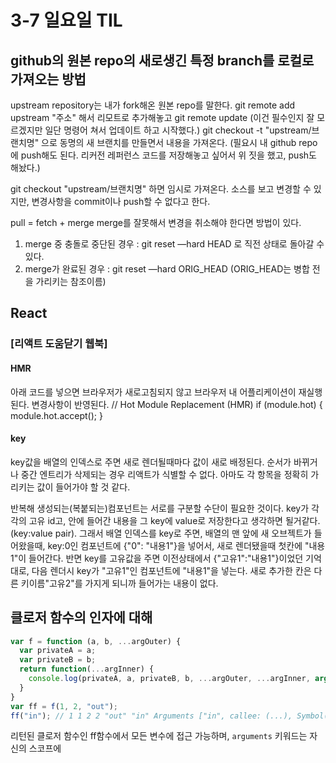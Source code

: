 # 3-7 일요일 TIL
## github의 원본 repo의 새로생긴 특정 branch를 로컬로 가져오는 방법
upstream repository는 내가 fork해온 원본 repo를 말한다.
git remote add upstream "주소" 해서 리모트로 추가해놓고
git remote update (이건 필수인지 잘 모르겠지만 일단 명령어 쳐서 업데이트 하고 시작했다.)
git checkout -t "upstream/브랜치명" 으로 동명의 새 브랜치를 만들면서 내용을 가져온다.
(필요시 내 github repo에 push해도 된다. 리커전 레퍼런스 코드를 저장해놓고 싶어서 위 짓을 했고, push도 해놨다.)

git checkout "upstream/브랜치명" 하면 임시로 가져온다. 소스를 보고 변경할 수 있지만, 변경사항을 commit이나 push할 수 없다고 한다.

pull = fetch + merge
merge를 잘못해서 변경을 취소해야 한다면 방법이 있다.
1. merge 중 충돌로 중단된 경우 : git reset —hard HEAD 로 직전 상태로 돌아갈 수 있다.
2. merge가 완료된 경우 : git reset —hard ORIG_HEAD (ORIG_HEAD는 병합 전을 가리키는 참조이름)


## React
### [리액트 도움닫기 웹북]
#### HMR
아래 코드를 넣으면 브라우저가 새로고침되지 않고 브라우저 내 어플리케이션이 재실행된다. 변경사항이 반영된다.
// Hot Module Replacement (HMR)
if (module.hot) {
  module.hot.accept();
}

#### key
key값을 배열의 인덱스로 주면 새로 렌더될때마다 값이 새로 배정된다. 순서가 바뀌거나 중간 엔트리가 삭제되는 경우 리액트가 식별할 수 없다. 아마도 각 항목을 정확히 가리키는 값이 들어가야 할 것 같다.

반복해 생성되는(복붙되는)컴포넌트는 서로를 구분할 수단이 필요한 것이다. key가 각각의 고유 id고, 안에 들어간 내용을 그 key에 value로 저장한다고 생각하면 될거같다. (key:value pair). 그래서 배열 인덱스를 key로 주면, 배열의 맨 앞에 새 오브젝트가 들어왔을때, key:0인 컴포넌트에 {"0": "내용1"}을 넣어서, 새로 렌더됐을때 첫칸에 "내용1"이 들어간다.
반면 key를 고유값을 주면 이전상태에서 {"고유1":"내용1"}이었던 기억대로, 다음 렌더시 key가 "고유1"인 컴포넌트에 "내용1"을 넣는다.
새로 추가한 칸은 다른 키이름"고유2"를 가지게 되니까 들어가는 내용이 없다.


## 클로저 함수의 인자에 대해
```javascript
var f = function (a, b, ...argOuter) {
  var privateA = a;
  var privateB = b;
  return function(...argInner) {
    console.log(privateA, a, privateB, b, ...argOuter, ...argInner, arguments);
  }
}
var ff = f(1, 2, "out");
ff("in"); // 1 1 2 2 "out" "in" Arguments ["in", callee: (...), Symbol(Symbol.iterator): ƒ]
```
리턴된 클로저 함수인 ff함수에서 모든 변수에 접근 가능하며, `arguments` 키워드는 자신의 스코프에
<!--stackedit_data:
eyJoaXN0b3J5IjpbMjAxNTA3MjMzNSw1MDY4MjIwODRdfQ==
-->